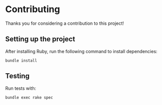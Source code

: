# Contributing

Thanks you for considering a contribution to this project!

## Setting up the project

After installing Ruby, run the following command to install dependencies:

```
bundle install
```

## Testing

Run tests with:

```
bundle exec rake spec
```

